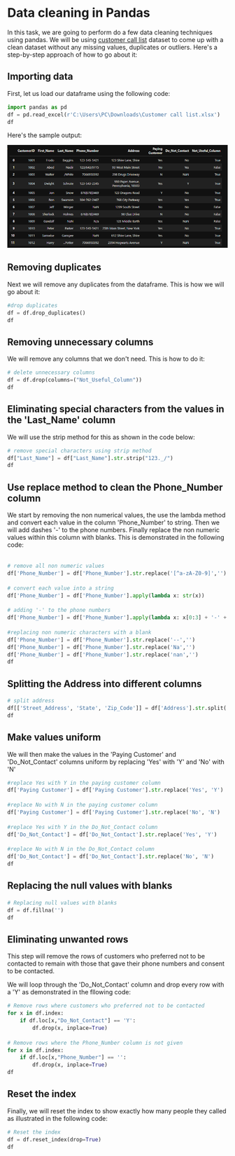 # Data cleaning in Pandas

In this task, we are going to perform do a few data cleaning techniques using pandas. We will be using [customer call list](https://www.youtube.com/redirect?event=video_description&redir_token=QUFFLUhqbmlJMTZTTWZ6WExjTDA2aGdva1ZCTkFYSFFKQXxBQ3Jtc0ttNjdmcnJqU2RYUU1USVZRNDhlZnpxb2w4d3FQa2JORXc3VmZfd1NqemhmX1BiRnVCMmRKREtkRkg4eURHVGlQMDd0bGtJOGk0SnZyRjBYY29ROHhmSUVzWFJhTUVjalNPWEhxVk9IeDNhWkVFQ1UwZw&q=https%3A%2F%2Fgithub.com%2FAlexTheAnalyst%2FPandasYouTubeSeries%2Fblob%2Fmain%2FCustomer%2520Call%2520List.xlsx&v=bDhvCp3_lYw) dataset to come up with a clean dataset without any missing values, duplicates or outliers. Here's a step-by-step approach of how to go about it:

## Importing data

First, let us load our dataframe using the following code:

``` python
import pandas as pd
df = pd.read_excel(r'C:\Users\PC\Downloads\Customer call list.xlsx')
df
```

Here's the sample output:

![My Image](images/code1.png)

## Removing duplicates

Next we will remove any duplicates from the dataframe. This is how we will go about it:

``` python
#drop duplicates
df = df.drop_duplicates()
df
```

## Removing unnecessary columns

We will remove any columns that we don't need. This is how to do it:

```python
# delete unnecessary columns
df = df.drop(columns=("Not_Useful_Column"))
df
```

## Eliminating special characters from the values in the 'Last_Name' column

We will use the strip method for this as shown in the code below:

```python
# remove special characters using strip method
df["Last_Name"] = df["Last_Name"].str.strip("123._/")
df
```

## Use replace method to clean the Phone_Number column

We start by removing the non numerical values, the use the lambda method and convert each value in the column 'Phone_Number' to string. Then we will add dashes '-' to the phone numbers. Finally replace the non numeric values within this column with blanks. This is demonstrated in the following code:

```python

# remove all non numeric values
df['Phone_Number'] = df['Phone_Number'].str.replace('[^a-zA-Z0-9]','')

# convert each value into a string
df['Phone_Number'] = df['Phone_Number'].apply(lambda x: str(x))

# adding '-' to the phone numbers
df['Phone_Number'] = df['Phone_Number'].apply(lambda x: x[0:3] + '-' + x[3:6] + '-' + x[6:10])

#replacing non numeric characters with a blank
df['Phone_Number'] = df['Phone_Number'].str.replace('--','')
df['Phone_Number'] = df['Phone_Number'].str.replace('Na','')
df['Phone_Number'] = df['Phone_Number'].str.replace('nan','')
df
```

## Splitting the Address into different columns

```python
# split address
df[['Street_Address', 'State', 'Zip_Code']] = df['Address'].str.split(',', 2, expand=True)
df
```

## Make values uniform

We will then make the values in the 'Paying Customer' and 'Do_Not_Contact' columns uniform by replacing 'Yes' with 'Y' and 'No' with 'N'

 ```python
 #replace Yes with Y in the paying customer column
df['Paying Customer'] = df['Paying Customer'].str.replace('Yes', 'Y')

#replace No with N in the paying customer column
df['Paying Customer'] = df['Paying Customer'].str.replace('No', 'N')

#replace Yes with Y in the Do_Not_Contact column
df['Do_Not_Contact'] = df['Do_Not_Contact'].str.replace('Yes', 'Y')

#replace No with N in the Do_Not_Contact column
df['Do_Not_Contact'] = df['Do_Not_Contact'].str.replace('No', 'N')
df
```

## Replacing the null values with blanks

```python
# Replacing null values with blanks
df = df.fillna('')
df
```

## Eliminating unwanted rows

This step will remove the rows of customers who preferred not to be contacted to remain with those that gave their phone numbers and consent to be contacted.

We will loop through the 'Do_Not_Contact' column and drop every row with a 'Y' as demonstrated in the fllowing code:

```python
# Remove rows where customers who preferred not to be contacted
for x in df.index:
    if df.loc[x,"Do_Not_Contact"] == 'Y':
        df.drop(x, inplace=True)

# Remove rows where the Phone_Number column is not given
for x in df.index:
    if df.loc[x,"Phone_Number"] == '':
        df.drop(x, inplace=True)
df
```

## Reset the index

Finally, we will reset the index to show exactly how many people they called as illustrated in the following code:

```python
# Reset the index
df = df.reset_index(drop=True)
df
```

